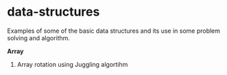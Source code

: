 # data-structures
Examples of some of the basic data structures and its use in some problem solving and algorithm.


**Array**

1. Array rotation using Juggling algortihm
